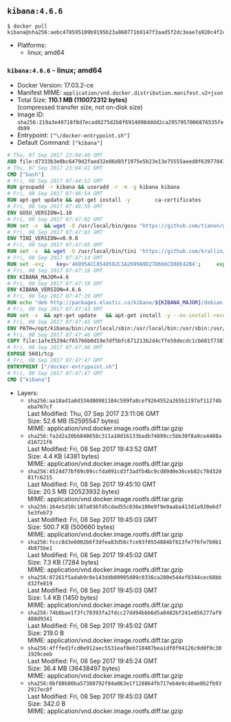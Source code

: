 ## `kibana:4.6.6`

```console
$ docker pull kibana@sha256:aebc478595109b9195b23a860771b9147f3aad5f2dc3eae7a920c4f2c0d6ac44
```

-	Platforms:
	-	linux; amd64

### `kibana:4.6.6` - linux; amd64

-	Docker Version: 17.03.2-ce
-	Manifest MIME: `application/vnd.docker.distribution.manifest.v2+json`
-	Total Size: **110.1 MB (110072312 bytes)**  
	(compressed transfer size, not on-disk size)
-	Image ID: `sha256:219a3e49718f8d7ecad8275d2b8f6914098dddd2ca2957957006876535fedb99`
-	Entrypoint: `["\/docker-entrypoint.sh"]`
-	Default Command: `["kibana"]`

```dockerfile
# Thu, 07 Sep 2017 23:04:40 GMT
ADD file:d7333b3e0bc6479d2faed32e06d85f1975e5b23e13e75555aeed0f639770413b in / 
# Thu, 07 Sep 2017 23:04:41 GMT
CMD ["bash"]
# Fri, 08 Sep 2017 07:44:52 GMT
RUN groupadd -r kibana && useradd -r -m -g kibana kibana
# Fri, 08 Sep 2017 07:46:54 GMT
RUN apt-get update && apt-get install -y 		ca-certificates 		wget 		libfontconfig 		libfreetype6 	--no-install-recommends && rm -rf /var/lib/apt/lists/*
# Fri, 08 Sep 2017 07:46:59 GMT
ENV GOSU_VERSION=1.10
# Fri, 08 Sep 2017 07:47:02 GMT
RUN set -x 	&& wget -O /usr/local/bin/gosu "https://github.com/tianon/gosu/releases/download/$GOSU_VERSION/gosu-$(dpkg --print-architecture)" 	&& wget -O /usr/local/bin/gosu.asc "https://github.com/tianon/gosu/releases/download/$GOSU_VERSION/gosu-$(dpkg --print-architecture).asc" 	&& export GNUPGHOME="$(mktemp -d)" 	&& gpg --keyserver ha.pool.sks-keyservers.net --recv-keys B42F6819007F00F88E364FD4036A9C25BF357DD4 	&& gpg --batch --verify /usr/local/bin/gosu.asc /usr/local/bin/gosu 	&& rm -rf "$GNUPGHOME" /usr/local/bin/gosu.asc 	&& chmod +x /usr/local/bin/gosu 	&& gosu nobody true
# Fri, 08 Sep 2017 07:47:03 GMT
ENV TINI_VERSION=v0.9.0
# Fri, 08 Sep 2017 07:47:05 GMT
RUN set -x 	&& wget -O /usr/local/bin/tini "https://github.com/krallin/tini/releases/download/$TINI_VERSION/tini" 	&& wget -O /usr/local/bin/tini.asc "https://github.com/krallin/tini/releases/download/$TINI_VERSION/tini.asc" 	&& export GNUPGHOME="$(mktemp -d)" 	&& gpg --keyserver ha.pool.sks-keyservers.net --recv-keys 6380DC428747F6C393FEACA59A84159D7001A4E5 	&& gpg --batch --verify /usr/local/bin/tini.asc /usr/local/bin/tini 	&& rm -rf "$GNUPGHOME" /usr/local/bin/tini.asc 	&& chmod +x /usr/local/bin/tini 	&& tini -h
# Fri, 08 Sep 2017 07:47:14 GMT
RUN set -ex; 	key='46095ACC8548582C1A2699A9D27D666CD88E42B4'; 	export GNUPGHOME="$(mktemp -d)"; 	gpg --keyserver ha.pool.sks-keyservers.net --recv-keys "$key"; 	gpg --export "$key" > /etc/apt/trusted.gpg.d/elastic.gpg; 	rm -rf "$GNUPGHOME"; 	apt-key list
# Fri, 08 Sep 2017 07:47:18 GMT
ENV KIBANA_MAJOR=4.6
# Fri, 08 Sep 2017 07:47:18 GMT
ENV KIBANA_VERSION=4.6.6
# Fri, 08 Sep 2017 07:47:19 GMT
RUN echo "deb http://packages.elastic.co/kibana/${KIBANA_MAJOR}/debian stable main" > /etc/apt/sources.list.d/kibana.list
# Fri, 08 Sep 2017 07:47:43 GMT
RUN set -x 	&& apt-get update 	&& apt-get install -y --no-install-recommends kibana=$KIBANA_VERSION 	&& chown -R kibana:kibana /opt/kibana 	&& rm -rf /var/lib/apt/lists/* 		&& sed -ri "s!^(\#\s*)?(elasticsearch\.url:).*!\2 'http://elasticsearch:9200'!" /opt/kibana/config/kibana.yml 	&& grep -q 'elasticsearch:9200' /opt/kibana/config/kibana.yml
# Fri, 08 Sep 2017 07:47:45 GMT
ENV PATH=/opt/kibana/bin:/usr/local/sbin:/usr/local/bin:/usr/sbin:/usr/bin:/sbin:/bin
# Fri, 08 Sep 2017 07:47:46 GMT
COPY file:1afe35294cf65766b0d19e7df5bfc671213b2d4cffe59decdc1cb601f7387d43 in / 
# Fri, 08 Sep 2017 07:47:46 GMT
EXPOSE 5601/tcp
# Fri, 08 Sep 2017 07:47:47 GMT
ENTRYPOINT ["/docker-entrypoint.sh"]
# Fri, 08 Sep 2017 07:47:47 GMT
CMD ["kibana"]
```

-	Layers:
	-	`sha256:aa18ad1a0d334d80981104c599fa8cef9264552a265b1197af11274beba767cf`  
		Last Modified: Thu, 07 Sep 2017 23:11:06 GMT  
		Size: 52.6 MB (52595547 bytes)  
		MIME: application/vnd.docker.image.rootfs.diff.tar.gzip
	-	`sha256:fa2d2a20bb848658c311a10d16133badb74899cc5bb30f8a9ce4488ad16721f6`  
		Last Modified: Fri, 08 Sep 2017 19:43:52 GMT  
		Size: 4.4 KB (4381 bytes)  
		MIME: application/vnd.docker.image.rootfs.diff.tar.gzip
	-	`sha256:4524d77bf69c09ccfda091cd3f3adfb4bc9cd89d0e36ceb82c78d32081fc6215`  
		Last Modified: Fri, 08 Sep 2017 19:45:10 GMT  
		Size: 20.5 MB (20523932 bytes)  
		MIME: application/vnd.docker.image.rootfs.diff.tar.gzip
	-	`sha256:164e5d10c187a036fd5cdad55c036e100e9f9e9aaba413d1a920e6d75e3feb73`  
		Last Modified: Fri, 08 Sep 2017 19:45:03 GMT  
		Size: 500.7 KB (500660 bytes)  
		MIME: application/vnd.docker.image.rootfs.diff.tar.gzip
	-	`sha256:fccc8d3e6002b6f3dfea83d50cfce93f0554884bf813fe7f6fe7b9b14b875be1`  
		Last Modified: Fri, 08 Sep 2017 19:45:02 GMT  
		Size: 7.3 KB (7284 bytes)  
		MIME: application/vnd.docker.image.rootfs.diff.tar.gzip
	-	`sha256:87261f5adab9c0e143ddb00905d09c0336ca280e544ef8344cec68bbd32fe819`  
		Last Modified: Fri, 08 Sep 2017 19:45:03 GMT  
		Size: 1.4 KB (1450 bytes)  
		MIME: application/vnd.docker.image.rootfs.diff.tar.gzip
	-	`sha256:74b8bae1f3fc70393fa2fdcc27dd94bbb6d5a0482bf241e056277af9488d9341`  
		Last Modified: Fri, 08 Sep 2017 19:45:02 GMT  
		Size: 219.0 B  
		MIME: application/vnd.docker.image.rootfs.diff.tar.gzip
	-	`sha256:4fffed1fcd0e912aec5531eaf8eb718487bea1df8f94126c9d0f9c301929ceeb`  
		Last Modified: Fri, 08 Sep 2017 19:45:24 GMT  
		Size: 36.4 MB (36438497 bytes)  
		MIME: application/vnd.docker.image.rootfs.diff.tar.gzip
	-	`sha256:0bf88b80ba57388792f04a063e1f128864fb717eb4e9c40ae0b2fb932917ec0f`  
		Last Modified: Fri, 08 Sep 2017 19:45:03 GMT  
		Size: 342.0 B  
		MIME: application/vnd.docker.image.rootfs.diff.tar.gzip
